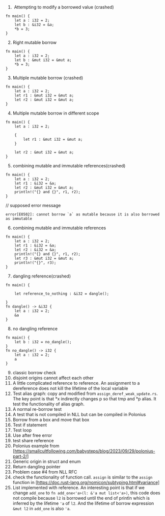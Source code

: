 1.  Attempting to modify a borrowed value (crashed)
```
fn main() {
    let a : i32 = 2;
    let b : &i32 = &a;
    *b = 3;
}
```
2. Right mutable borrow
```
fn main() {
    let a : i32 = 2;
    let b : &mut i32 = &mut a;
    *b = 3;
}
```

3. Multiple mutable borrow (crashed)
```
fn main() {
	let a : i32 = 2;
	let r1 : &mut i32 = &mut a;
	let r2 : &mut i32 = &mut a;
}
```
4. Multiple mutable borrow in different scope
```
fn main() {
	let a : i32 = 2;
	
	{
		let r1 : &mut i32 = &mut a;
	}

	let r2 : &mut i32 = &mut a;
}
```
5. combining mutable and immutable references(crashed)
```
fn main() {
	let a : i32 = 2;
	let r1 : &i32 = &a;
	let r2 : &mut i32 = &mut a;
	println!("{} and {}", r1, r2);
}
```
// supposed error message
```
error[E0502]: cannot borrow `a` as mutable because it is also borrowed as immutable
```
6. combining mutable and immutable references
```
fn main() {
	let a : i32 = 2;
	let r1 : &i32 = &a;
	let r2 : &i32 = &a;
	println!("{} and {}", r1, r2);
	let r3 : &mut i32 = &mut a; 
	println!("{}", r3);
}
```
7. dangling reference(crashed)
```
fn main() {

    let reference_to_nothing : &i32 = dangle();

}
fn dangle() -> &i32 {
    let a : i32 = 2;
    &a
}
```
8. no dangling reference
```
fn main() {
    let b : i32 = no_dangle();
}
fn no_dangle() -> i32 {
    let a : i32 = 2;
    a
}
```
9. classic borrow check
10. disjoint origins cannot affect each other
11. A little complicated reference to reference. An assignment to a
    dereference does not kill the lifetime of the local variable
12. Test alias graph: copy and modified from
    `assign_deref_weak_update.rs`. The key point is that *x indirectly
    changes p so that tmp and *p alias. It test the functionality of
    alias graph.
13. A normal re-borrow test
14. A test that is not compiled in NLL but can be compiled in Polonius
15. Borrow from a box and move that box
16. Test if statement
17. Test loop
18. Use after free error
19. test share reference
20. Polonius example from [https://smallcultfollowing.com/babysteps/blog/2023/09/29/polonius-part-2/]
21. Generic origin in struct and enum
22. Return dangling pointer
23. Problem case #4 from NLL RFC
24. check the functionality of function call. `assign` is similar to the `assign` function in [https://doc.rust-lang.org/nomicon/subtyping.html#variance]
25. List implemented with reference. An interesting point is that if we change `add_one` to `fn add_one<'a>(l: &'a mut list<'a>)`, this code does not compile because `l2` is borrowed until the end of println which is inferred by the lifetime `'a` of `l2`. And the lifetime of borrow expression `&mut l2` in `add_one` is also `'a`.